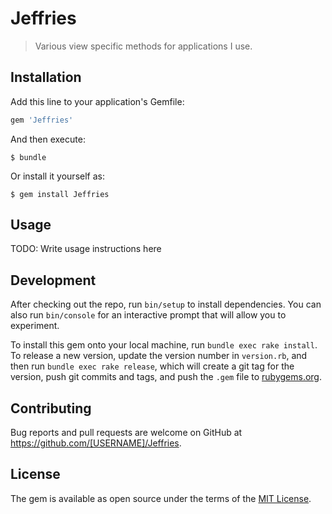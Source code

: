 # Jeffries

> Various view specific methods for applications I use.

## Installation

Add this line to your application's Gemfile:

```ruby
gem 'Jeffries'
```

And then execute:

    $ bundle

Or install it yourself as:

    $ gem install Jeffries

## Usage

TODO: Write usage instructions here

## Development

After checking out the repo, run `bin/setup` to install dependencies. You can also run `bin/console` for an interactive prompt that will allow you to experiment.

To install this gem onto your local machine, run `bundle exec rake install`. To release a new version, update the version number in `version.rb`, and then run `bundle exec rake release`, which will create a git tag for the version, push git commits and tags, and push the `.gem` file to [rubygems.org](https://rubygems.org).

## Contributing

Bug reports and pull requests are welcome on GitHub at https://github.com/[USERNAME]/Jeffries.

## License

The gem is available as open source under the terms of the [MIT License](http://opensource.org/licenses/MIT).
